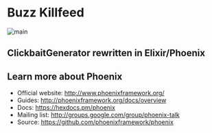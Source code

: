 # Buzz Killfeed
![main](https://github.com/shannonwells/BuzzKillfeed/.github/workflows/elixir.yml/badge.svg?branch=main)


## ClickbaitGenerator rewritten in Elixir/Phoenix

## Learn more about Phoenix

* Official website: http://www.phoenixframework.org/
* Guides: http://phoenixframework.org/docs/overview
* Docs: https://hexdocs.pm/phoenix
* Mailing list: http://groups.google.com/group/phoenix-talk
* Source: https://github.com/phoenixframework/phoenix
